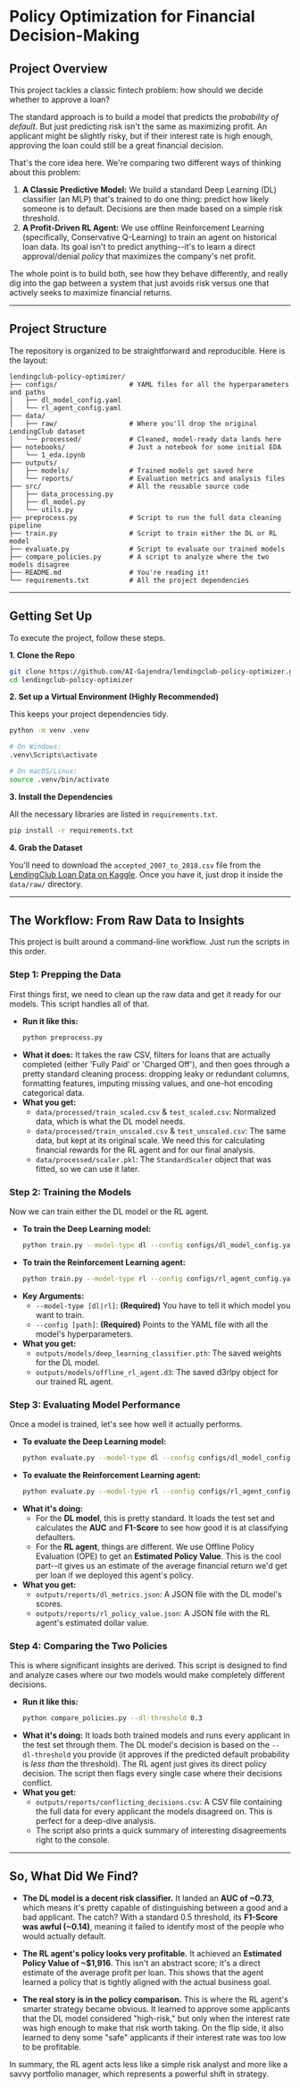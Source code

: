 # Policy Optimization for Financial Decision-Making

## Project Overview

This project tackles a classic fintech problem: how should we decide whether to approve a loan?

The standard approach is to build a model that predicts the *probability of default*. But just predicting risk isn't the same as maximizing profit. An applicant might be slightly risky, but if their interest rate is high enough, approving the loan could still be a great financial decision.

That's the core idea here. We're comparing two different ways of thinking about this problem:

1.  **A Classic Predictive Model:** We build a standard Deep Learning (DL) classifier (an MLP) that's trained to do one thing: predict how likely someone is to default. Decisions are then made based on a simple risk threshold.
2.  **A Profit-Driven RL Agent:** We use offline Reinforcement Learning (specifically, Conservative Q-Learning) to train an agent on historical loan data. Its goal isn't to predict anything--it's to learn a direct approval/denial *policy* that maximizes the company's net profit.

The whole point is to build both, see how they behave differently, and really dig into the gap between a system that just avoids risk versus one that actively seeks to maximize financial returns.

---

## Project Structure

The repository is organized to be straightforward and reproducible. Here is the layout:

```
lendingclub-policy-optimizer/
├── configs/                  # YAML files for all the hyperparameters and paths
│   ├── dl_model_config.yaml
│   └── rl_agent_config.yaml
├── data/
│   ├── raw/                  # Where you'll drop the original LendingClub dataset
│   └── processed/            # Cleaned, model-ready data lands here
├── notebooks/                # Just a notebook for some initial EDA
│   └── 1_eda.ipynb
├── outputs/
│   ├── models/               # Trained models get saved here
│   └── reports/              # Evaluation metrics and analysis files
├── src/                      # All the reusable source code
│   ├── data_processing.py
│   ├── dl_model.py
│   └── utils.py
├── preprocess.py             # Script to run the full data cleaning pipeline
├── train.py                  # Script to train either the DL or RL model
├── evaluate.py               # Script to evaluate our trained models
├── compare_policies.py       # A script to analyze where the two models disagree
├── README.md                 # You're reading it!
└── requirements.txt          # All the project dependencies
```

---

## Getting Set Up

To execute the project, follow these steps.

**1. Clone the Repo**

```bash
git clone https://github.com/AI-Gajendra/lendingclub-policy-optimizer.git
cd lendingclub-policy-optimizer
```

**2. Set up a Virtual Environment (Highly Recommended)**

This keeps your project dependencies tidy.

```bash
python -m venv .venv

# On Windows:
.venv\Scripts\activate

# On macOS/Linux:
source .venv/bin/activate
```

**3. Install the Dependencies**

All the necessary libraries are listed in `requirements.txt`.

```bash
pip install -r requirements.txt
```

**4. Grab the Dataset**

You'll need to download the `accepted_2007_to_2018.csv` file from the [LendingClub Loan Data on Kaggle](https://www.kaggle.com/datasets/wordsforthewise/lending-club). Once you have it, just drop it inside the `data/raw/` directory.

---

## The Workflow: From Raw Data to Insights

This project is built around a command-line workflow. Just run the scripts in this order.

### Step 1: Prepping the Data

First things first, we need to clean up the raw data and get it ready for our models. This script handles all of that.

*   **Run it like this:**
    ```bash
    python preprocess.py
    ```
*   **What it does:**
    It takes the raw CSV, filters for loans that are actually completed (either 'Fully Paid' or 'Charged Off'), and then goes through a pretty standard cleaning process: dropping leaky or redundant columns, formatting features, imputing missing values, and one-hot encoding categorical data.
*   **What you get:**
    - `data/processed/train_scaled.csv` & `test_scaled.csv`: Normalized data, which is what the DL model needs.
    - `data/processed/train_unscaled.csv` & `test_unscaled.csv`: The same data, but kept at its original scale. We need this for calculating financial rewards for the RL agent and for our final analysis.
    - `data/processed/scaler.pkl`: The `StandardScaler` object that was fitted, so we can use it later.

### Step 2: Training the Models

Now we can train either the DL model or the RL agent.

*   **To train the Deep Learning model:**
    ```bash
    python train.py --model-type dl --config configs/dl_model_config.yaml
    ```
*   **To train the Reinforcement Learning agent:**
    ```bash
    python train.py --model-type rl --config configs/rl_agent_config.yaml
    ```
*   **Key Arguments:**
    - `--model-type [dl|rl]`: **(Required)** You have to tell it which model you want to train.
    - `--config [path]`: **(Required)** Points to the YAML file with all the model's hyperparameters.
*   **What you get:**
    - `outputs/models/deep_learning_classifier.pth`: The saved weights for the DL model.
    - `outputs/models/offline_rl_agent.d3`: The saved d3rlpy object for our trained RL agent.

### Step 3: Evaluating Model Performance

Once a model is trained, let's see how well it actually performs.

*   **To evaluate the Deep Learning model:**
    ```bash
    python evaluate.py --model-type dl --config configs/dl_model_config.yaml
    ```
*   **To evaluate the Reinforcement Learning agent:**
    ```bash
    python evaluate.py --model-type rl --config configs/rl_agent_config.yaml
    ```
*   **What it's doing:**
    - For the **DL model**, this is pretty standard. It loads the test set and calculates the **AUC** and **F1-Score** to see how good it is at classifying defaulters.
    - For the **RL agent**, things are different. We use Offline Policy Evaluation (OPE) to get an **Estimated Policy Value**. This is the cool part--it gives us an estimate of the average financial return we'd get per loan if we deployed this agent's policy.
*   **What you get:**
    - `outputs/reports/dl_metrics.json`: A JSON file with the DL model's scores.
    - `outputs/reports/rl_policy_value.json`: A JSON file with the RL agent's estimated dollar value.

### Step 4: Comparing the Two Policies

This is where significant insights are derived. This script is designed to find and analyze cases where our two models would make completely different decisions.

*   **Run it like this:**
    ```bash
    python compare_policies.py --dl-threshold 0.3
    ```
*   **What it's doing:**
    It loads both trained models and runs every applicant in the test set through them. The DL model's decision is based on the `--dl-threshold` you provide (it approves if the predicted default probability is *less than* the threshold). The RL agent just gives its direct policy decision. The script then flags every single case where their decisions conflict.
*   **What you get:**
    - `outputs/reports/conflicting_decisions.csv`: A CSV file containing the full data for every applicant the models disagreed on. This is perfect for a deep-dive analysis.
    - The script also prints a quick summary of interesting disagreements right to the console.

---

## So, What Did We Find?

*   **The DL model is a decent risk classifier.** It landed an **AUC of ~0.73**, which means it's pretty capable of distinguishing between a good and a bad applicant. The catch? With a standard 0.5 threshold, its **F1-Score was awful (~0.14)**, meaning it failed to identify most of the people who would actually default.

*   **The RL agent's policy looks very profitable.** It achieved an **Estimated Policy Value of ~$1,916**. This isn't an abstract score; it's a direct estimate of the average profit per loan. This shows that the agent learned a policy that is tightly aligned with the actual business goal.

*   **The real story is in the policy comparison.** This is where the RL agent's smarter strategy became obvious. It learned to approve some applicants that the DL model considered "high-risk," but only when the interest rate was high enough to make that risk worth taking. On the flip side, it also learned to deny some "safe" applicants if their interest rate was too low to be profitable.

In summary, the RL agent acts less like a simple risk analyst and more like a savvy portfolio manager, which represents a powerful shift in strategy.